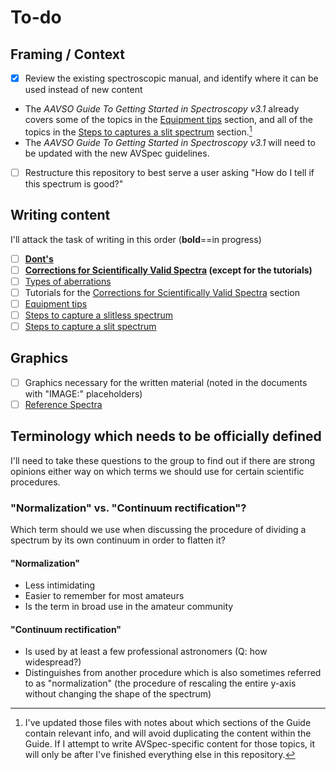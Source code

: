# To-do

## Framing / Context

- [x] Review the existing spectroscopic manual, and identify where it can be used instead of new content
- The *AAVSO Guide To Getting Started in Spectroscopy v3.1* already covers some of the topics in the [Equipment tips](equipment%20tips) section, and all of the topics in the [Steps to captures a slit spectrum](steps%20to%20capture%20a%20slit%20spectrum) section.[^1]
- The *AAVSO Guide To Getting Started in Spectroscopy v3.1* will need to be updated with the new AVSpec guidelines.
- [ ] Restructure this repository to best serve a user asking "How do I tell if this spectrum is good?"

## Writing content

I'll attack the task of writing in this order (**bold**==in progress)

- [ ] **[Dont's](donts)**
- [ ] **[Corrections for Scientifically Valid Spectra](corrections%20for%20scientifically%20valid%20spectra) (except for the tutorials)**
- [ ] [Types of aberrations](types%20of%20aberrations)
- [ ] Tutorials for the [Corrections for Scientifically Valid Spectra](corrections%20for%20scientifically%20valid%20spectra) section
- [ ] [Equipment tips](equipment%20tips)
- [ ] [Steps to capture a slitless spectrum](steps%20to%20capture%20a%20slitless%20spectrum)
- [ ] [Steps to capture a slit spectrum](steps%20to%20capture%20a%20slit%20spectrum)

## Graphics

- [ ] Graphics necessary for the written material (noted in the documents with "IMAGE:" placeholders)
- [ ] [Reference Spectra](reference%20spectra)

## Terminology which needs to be officially defined

I'll need to take these questions to the group to find out if there are strong opinions either way on which terms we should use for certain scientific procedures.

### "Normalization" vs. "Continuum rectification"?

Which term should we use when discussing the procedure of dividing a spectrum by its own continuum in order to flatten it?

#### "Normalization"

- Less intimidating
- Easier to remember for most amateurs
- Is the term in broad use in the amateur community

#### "Continuum rectification"

- Is used by at least a few professional astronomers (Q: how widespread?)
- Distinguishes from another procedure which is also sometimes referred to as "normalization" (the procedure of rescaling the entire y-axis without changing the shape of the spectrum)

[^1]: I've updated those files with notes about which sections of the Guide contain relevant info, and will avoid duplicating the content within the Guide. If I attempt to write AVSpec-specific content for those topics, it will only be after I've finished everything else in this repository.
